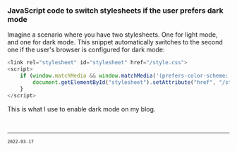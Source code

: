 ### JavaScript code to switch stylesheets if the user prefers dark mode

Imagine a scenario where you have two stylesheets. One for light mode, and one for dark mode. This snippet automatically switches to the second one if the user's browser is configured for dark mode:

```javascript
<link rel="stylesheet" id="stylesheet" href="/style.css">
<script>
    if (window.matchMedia && window.matchMedia('(prefers-color-scheme: dark)').matches) {
        document.getElementById("stylesheet").setAttribute("href", "/style2.css");  
    }
</script>
```

This is what I use to enable dark mode on my blog.

<br> 

-----

<small>`2022-03-17`</small>


